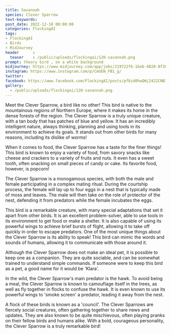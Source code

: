 ```yaml
---
title: Savannah
species: Clever Sparrow
text-keywords: 
post_date: 2022-12-18 00:00:00
categories: FlockingAI
tags:
- FlockingAI
- Birds
- MidJourney 
header      :
  teaser    : /public/uploads/flockingai/120-savannah.png
prompt: theory bird , on a white background
midjourney: https://www.midjourney.com/app/jobs/219722f6-1beb-4028-8f30-752fed72549a
instagram: https://www.instagram.com/p/CmUEN_FB1_g/
twitter: 
facebook: https://www.facebook.com/FlockingAI/posts/pfbid0hwQWj2422CNB3ZiGpRtky9rkFRzzqe4CDmjtMJjfWd2tkY1DVbsuv62dcATqizPnl
gallery: 
  - /public/uploads/flockingai/120-savannah.png
---
```



Meet the Clever Sparrow, a bird like no other! This bird is native to the mountainous regions of Northern Europe, where it makes its home in the dense forests of the region. The Clever Sparrow is a truly unique creature, with a tan body that has patches of blue and yellow. It has an incredibly intelligent nature, always thinking, planning and using tools in its environment to achieve its goals. It stands out from other birds for many reasons, including its dislike of worms!

When it comes to food, the Clever Sparrow has a taste for the finer things! This bird is known to enjoy a variety of food, from savory snacks like cheese and crackers to a variety of fruits and nuts. It even has a sweet tooth, often snacking on small pieces of candy or cake. Its favorite food, however, is popcorn!

The Clever Sparrow is a monogamous species, with both the male and female participating in a complex mating ritual. During the courtship process, the female will lay up to four eggs in a nest that is typically made of moss and leaves. The male will then take on the role of protector of the nest, defending it from predators while the female incubates the eggs.

This bird is a remarkable creature, with many special adaptations that set it apart from other birds. It is an excellent problem-solver, able to use tools in its environment to get food or make a shelter. It is also capable of using its powerful wings to achieve brief bursts of flight, allowing it to take off quickly in order to escape predators. One of the most unique things about the Clever Sparrow is its ability to speak! This bird can mimic the words and sounds of humans, allowing it to communicate with those around it.

Although the Clever Sparrow does not make an ideal pet, it is possible to keep one as a companion. They are quite sociable, and can be somewhat trained to understand simple commands. If someone were to keep this bird as a pet, a good name for it would be 'Klara'.

In the wild, the Clever Sparrow's main predator is the hawk. To avoid being a meal, the Clever Sparrow is known to camouflage itself in the trees, as well as fly together in flocks to confuse the hawk. It is even known to use its powerful wings to 'smoke screen' a predator, leading it away from the nest.

A flock of these birds is known as a 'council'. The Clever Sparrows are fiercely social creatures, often gathering together to share news and updates. They are also known to be quite mischievous, often playing pranks on their fellow birds and humans alike. With a bold, courageous personality, the Clever Sparrow is a truly remarkable bird!

